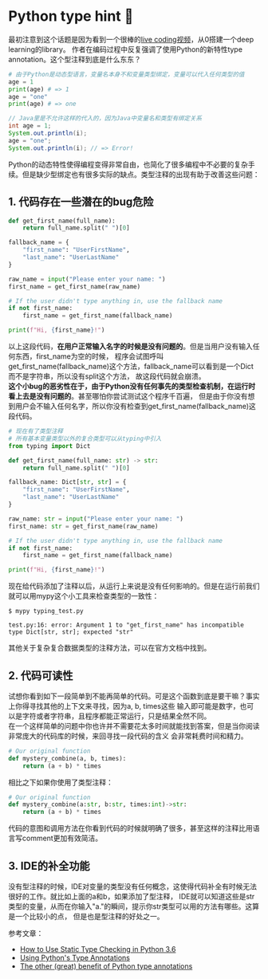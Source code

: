 # Python type hint :melon:

最初注意到这个话题是因为看到一个很棒的[live coding视频](https://www.youtube.com/watch?v=o64FV-ez6Gw)，从0搭建一个deep learning的library。 作者在编码过程中反复强调了使用Python的新特性type annotation。这个型注释到底是什么东东？

```python
# 由于Python是动态型语言，变量名本身不和变量类型绑定，变量可以代入任何类型的值
age = 1
print(age) # => 1 
age = "one"
print(age) # => one
```

```java
// Java里是不允许这样的代入的，因为Java中变量名和类型有绑定关系
int age = 1;
System.out.println(i);
age = "one";
System.out.println(i); // => Error!
```

Python的动态特性使得编程变得非常自由，也简化了很多编程中不必要的复杂手续。但是缺少型绑定也有很多实际的缺点。类型注释的出现有助于改善这些问题：

## 1. 代码存在一些潜在的bug危险

```python
def get_first_name(full_name):
    return full_name.split(" ")[0]

fallback_name = {
    "first_name": "UserFirstName",
    "last_name": "UserLastName"
}

raw_name = input("Please enter your name: ")
first_name = get_first_name(raw_name)

# If the user didn't type anything in, use the fallback name
if not first_name:
    first_name = get_first_name(fallback_name)

print(f"Hi, {first_name}!")
```

以上这段代码，**在用户正常输入名字的时候是没有问题的**。但是当用户没有输入任何东西，first\_name为空的时候， 程序会试图呼叫get\_first\_name\(fallback\_name\)这个方法，fallback\_name可以看到是一个Dict而不是字符串，所以没有split这个方法， 故这段代码就会崩溃。  
**这个小bug的恶劣性在于，由于Python没有任何事先的类型检查机制，在运行时看上去是没有问题的**。甚至哪怕你尝试测试这个程序千百遍， 但是由于你没有想到用户会不输入任何名字，所以你没有检查到get\_first\_name\(fallback\_name\)这段代码。

```python
# 现在有了类型注释
# 所有基本变量类型以外的复合类型可以从typing中引入
from typing import Dict

def get_first_name(full_name: str) -> str:
    return full_name.split(" ")[0]

fallback_name: Dict[str, str] = {
    "first_name": "UserFirstName",
    "last_name": "UserLastName"
}

raw_name: str = input("Please enter your name: ")
first_name: str = get_first_name(raw_name)

# If the user didn't type anything in, use the fallback name
if not first_name:
    first_name = get_first_name(fallback_name)

print(f"Hi, {first_name}!")
```

现在给代码添加了注释以后，从运行上来说是没有任何影响的。但是在运行前我们就可以用mypy这个小工具来检查类型的一致性：

```text
$ mypy typing_test.py

test.py:16: error: Argument 1 to "get_first_name" has incompatible type Dict[str, str]; expected "str"
```

其他关于复杂复合数据类型的注释方法，可以在官方文档中找到。

## 2. 代码可读性

试想你看到如下一段简单到不能再简单的代码。可是这个函数到底是要干嘛？事实上你得寻找其他的上下文来寻找，因为a, b, times这些 输入即可能是数字，也可以是字符或者字符串，且程序都能正常运行，只是结果全然不同。  
在一个这样简单的问题中你也许并不需要花太多时间就能找到答案，但是当你阅读非常庞大的代码库的时候，来回寻找一段代码的含义 会非常耗费时间和精力。

```python
# Our original function
def mystery_combine(a, b, times):
    return (a + b) * times
```

相比之下如果你使用了类型注释：

```python
# Our original function
def mystery_combine(a:str, b:str, times:int)->str:
    return (a + b) * times
```

代码的意图和调用方法在你看到代码的时候就明确了很多，甚至这样的注释比用语言写comment更加有效简洁。

## 3. IDE的补全功能

没有型注释的时候，IDE对变量的类型没有任何概念，这使得代码补全有时候无法很好的工作。就比如上面的a和b，如果添加了型注释， IDE就可以知道这些是str类型的变量，从而在你输入"a."的瞬间，提示你str类型可以用的方法有哪些。这算是一个比较小的点， 但是也是型注释的好处之一。

参考文章：

* [How to Use Static Type Checking in Python 3.6](https://medium.com/@ageitgey/learn-how-to-use-static-type-checking-in-python-3-6-in-10-minutes-12c86d72677b)
* [Using Python's Type Annotations](https://dev.to/dstarner/using-pythons-type-annotations-4cfe)
* [The other \(great\) benefit of Python type annotations](https://medium.com/@shamir.stav_83310/the-other-great-benefit-of-python-type-annotations-896c7d077c6b)


